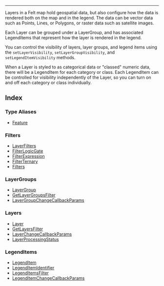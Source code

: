 ***

Layers in a Felt map hold geospatial data, but also configure how the data is rendered
both on the map and in the legend. The data can be vector data such as Points, Lines, or Polygons,
or raster data such as satellite images.

Each Layer can be grouped under a LayerGroup, and has associated LegendItems that represent
how the layer is rendered in the legend.

You can control the visibility of layers, layer groups, and legend items using the
`setLayerVisibility`, `setLayerGroupVisibility`, and `setLegendItemVisibility` methods.

When a Layer is styled to as categorical data or "classed" numeric data, there will be
a LegendItem for each category or class. Each LegendItem can be controlled for visibility
independently of the Layer, so you can turn on and off each category or class individually.

## Index

### Type Aliases

* [Feature](Feature.md)

### Filters

* [LayerFilters](LayerFilters.md)
* [FilterLogicGate](FilterLogicGate.md)
* [FilterExpression](FilterExpression.md)
* [FilterTernary](FilterTernary.md)
* [Filters](Filters.md)

### LayerGroups

* [LayerGroup](LayerGroup.md)
* [GetLayerGroupsFilter](GetLayerGroupsFilter.md)
* [LayerGroupChangeCallbackParams](LayerGroupChangeCallbackParams.md)

### Layers

* [Layer](Layer.md)
* [GetLayersFilter](GetLayersFilter.md)
* [LayerChangeCallbackParams](LayerChangeCallbackParams.md)
* [LayerProcessingStatus](LayerProcessingStatus.md)

### LegendItems

* [LegendItem](LegendItem.md)
* [LegendItemIdentifier](LegendItemIdentifier.md)
* [LegendItemsFilter](LegendItemsFilter.md)
* [LegendItemChangeCallbackParams](LegendItemChangeCallbackParams.md)
